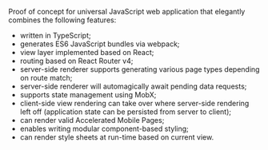 Proof of concept for universal JavaScript web application that elegantly combines the following features:

* written in TypeScript;
* generates ES6 JavaScript bundles via webpack;
* view layer implemented based on React;
* routing based on React Router v4;
* server-side renderer supports generating various page types depending on route match;
* server-side renderer will automagically await pending data requests;
* supports state management using MobX;
* client-side view rendering can take over where server-side rendering left off (application state can be persisted from server to client);
* can render valid Accelerated Mobile Pages;
* enables writing modular component-based styling;
* can render style sheets at run-time based on current view.
